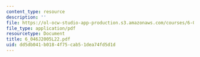 ```yaml
---
content_type: resource
description: ''
file: https://ol-ocw-studio-app-production.s3.amazonaws.com/courses/6-046j-introduction-to-algorithms-sma-5503-fall-2005/dd5db041b0184f75cab51dea74fd5d1d_6_046J2005L22.pdf
file_type: application/pdf
resourcetype: Document
title: 6_046J2005L22.pdf
uid: dd5db041-b018-4f75-cab5-1dea74fd5d1d
---
```

